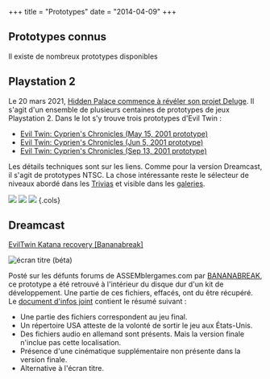 +++
title = "Prototypes"
date = "2014-04-09"
+++

## Prototypes connus

Il existe de nombreux prototypes disponibles

## Playstation 2

Le 20 mars 2021, [Hidden Palace commence à révéler son projet Deluge](https://hiddenpalace.org/Project_Deluge_-_Sony_PlayStation_2_\(List\)). Il s'agit d'un ensemble de plusieurs centaines de prototypes de jeux Playstation 2. Dans le lot s'y trouve trois prototypes d'Evil Twin :

- [Evil Twin: Cyprien's Chronicles (May 15, 2001 prototype)](https://hiddenpalace.org/Evil_Twin:_Cyprien%27s_Chronicles_\(May_15,_2001_prototype\))
- [Evil Twin: Cyprien's Chronicles (Jun 5, 2001 prototype)](https://hiddenpalace.org/Evil_Twin:_Cyprien%27s_Chronicles_\(Jun_5,_2001_prototype\))
- [Evil Twin: Cyprien's Chronicles (Sep 13, 2001 prototype)](https://hiddenpalace.org/Evil_Twin:_Cyprien%27s_Chronicles_\(Sep_13,_2001_prototype\))

Les détails techniques sont sur les liens. Comme pour la version Dreamcast, il s'agit de prototypes NTSC. La chose intéressante reste le sélecteur de niveaux abordé dans les [Trivias](https://eviltwin.vibvib.fr/pages/Trivia/) et visible dans les [galeries](https://eviltwin.vibvib.fr/developpement/Levels_Selector/).

![](/images/PS2_Evil_Twin_V0.612_Previewed.jpg)
![](/images/PS2_Evil_Twin_Preview_6.12.04.jpg)
![](/images/PS2_Evil_Twin_Review.jpg)
{.cols}

## Dreamcast

[EvilTwin Katana recovery \[Bananabreak\]](https://hiddenpalace.org/Evil_Twin:_Cyprien%27s_Chronicles_\(Dec_10,_2001_Katana_Development_Files\))

![écran titre (béta)](/images/Evil_Twin_Bananabreak.jpg)

Posté sur les défunts forums de ASSEMblergames.com par [BANANABREAK](https://hiddenpalace.org/BANANABREAK), ce prototype a été retrouvé à l'intérieur du disque dur d'un kit de développement. Une partie de ces fichiers, effacés, ont du être récupéré. Le [document d'infos joint](https://eviltwin.vibvib.fr/files/bananabreak_infos.txt) contient le résumé suivant :

- Une partie des fichiers correspondent au jeu final.
- Un répertoire USA atteste de la volonté de sortir le jeu aux États-Unis.
- Des fichiers audio en allemand sont présents. Mais la version finale n'inclue pas cette localisation.
- Présence d'une cinématique supplémentaire non présente dans la version finale.
- Alternative à l'écran titre.